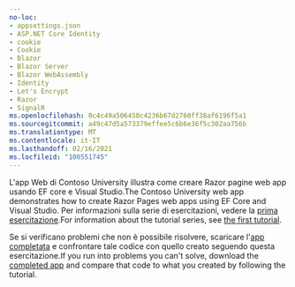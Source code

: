 ```yaml
---
no-loc:
- appsettings.json
- ASP.NET Core Identity
- cookie
- Cookie
- Blazor
- Blazor Server
- Blazor WebAssembly
- Identity
- Let's Encrypt
- Razor
- SignalR
ms.openlocfilehash: 0c4c49a506450c4236b67d2760ff38af6196f5a1
ms.sourcegitcommit: a49c47d5a573379effee5c6b6e36f5c302aa756b
ms.translationtype: MT
ms.contentlocale: it-IT
ms.lasthandoff: 02/16/2021
ms.locfileid: "100551745"
---
```

<span data-ttu-id="a286b-101">L'app Web di Contoso University illustra come creare Razor pagine web app usando EF core e Visual Studio.</span><span class="sxs-lookup"><span data-stu-id="a286b-101">The Contoso University web app demonstrates how to create Razor Pages web apps using EF Core and Visual Studio.</span></span> <span data-ttu-id="a286b-102">Per informazioni sulla serie di esercitazioni, vedere la [prima esercitazione](xref:data/ef-rp/intro).</span><span class="sxs-lookup"><span data-stu-id="a286b-102">For information about the tutorial series, see [the first tutorial](xref:data/ef-rp/intro).</span></span>

<span data-ttu-id="a286b-103">Se si verificano problemi che non è possibile risolvere, scaricare l'[app completata](https://github.com/dotnet/AspNetCore.Docs/tree/master/aspnetcore/data/ef-rp/intro/samples) e confrontare tale codice con quello creato seguendo questa esercitazione.</span><span class="sxs-lookup"><span data-stu-id="a286b-103">If you run into problems you can't solve, download the [completed app](https://github.com/dotnet/AspNetCore.Docs/tree/master/aspnetcore/data/ef-rp/intro/samples) and compare that code to what you created by following the tutorial.</span></span>
